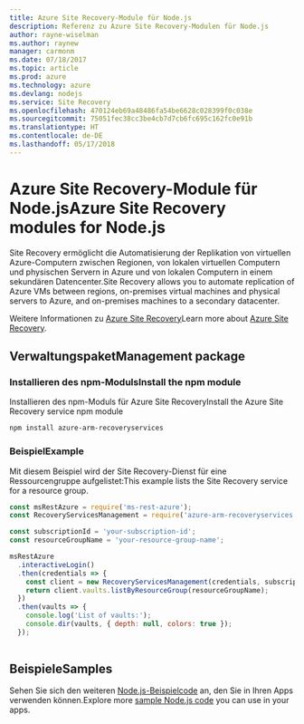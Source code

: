 ```yaml
---
title: Azure Site Recovery-Module für Node.js
description: Referenz zu Azure Site Recovery-Modulen für Node.js
author: rayne-wiselman
ms.author: raynew
manager: carmonm
ms.date: 07/18/2017
ms.topic: article
ms.prod: azure
ms.technology: azure
ms.devlang: nodejs
ms.service: Site Recovery
ms.openlocfilehash: 470124eb69a48486fa54be6628c028399f0c038e
ms.sourcegitcommit: 75051fec38cc3be4cb7d7cb6fc695c162fc0e91b
ms.translationtype: HT
ms.contentlocale: de-DE
ms.lasthandoff: 05/17/2018
---
```

# <a name="azure-site-recovery-modules-for-nodejs"></a><span data-ttu-id="6bfb5-103">Azure Site Recovery-Module für Node.js</span><span class="sxs-lookup"><span data-stu-id="6bfb5-103">Azure Site Recovery modules for Node.js</span></span>

<span data-ttu-id="6bfb5-104">Site Recovery ermöglicht die Automatisierung der Replikation von virtuellen Azure-Computern zwischen Regionen, von lokalen virtuellen Computern und physischen Servern in Azure und von lokalen Computern in einem sekundären Datencenter.</span><span class="sxs-lookup"><span data-stu-id="6bfb5-104">Site Recovery allows you to automate replication of Azure VMs between regions, on-premises virtual machines and physical servers to Azure, and on-premises machines to a secondary datacenter.</span></span>

<span data-ttu-id="6bfb5-105">Weitere Informationen zu [Azure Site Recovery](https://docs.microsoft.com/azure/site-recovery/site-recovery-overview)</span><span class="sxs-lookup"><span data-stu-id="6bfb5-105">Learn more about [Azure Site Recovery](https://docs.microsoft.com/azure/site-recovery/site-recovery-overview).</span></span>

## <a name="management-package"></a><span data-ttu-id="6bfb5-106">Verwaltungspaket</span><span class="sxs-lookup"><span data-stu-id="6bfb5-106">Management package</span></span>

### <a name="install-the-npm-module"></a><span data-ttu-id="6bfb5-107">Installieren des npm-Moduls</span><span class="sxs-lookup"><span data-stu-id="6bfb5-107">Install the npm module</span></span>

<span data-ttu-id="6bfb5-108">Installieren des npm-Moduls für Azure Site Recovery</span><span class="sxs-lookup"><span data-stu-id="6bfb5-108">Install the Azure Site Recovery service npm module</span></span>

```bash
npm install azure-arm-recoveryservices
```

### <a name="example"></a><span data-ttu-id="6bfb5-109">Beispiel</span><span class="sxs-lookup"><span data-stu-id="6bfb5-109">Example</span></span>

<span data-ttu-id="6bfb5-110">Mit diesem Beispiel wird der Site Recovery-Dienst für eine Ressourcengruppe aufgelistet:</span><span class="sxs-lookup"><span data-stu-id="6bfb5-110">This example lists the Site Recovery service for a resource group.</span></span>

```javascript
const msRestAzure = require('ms-rest-azure');
const RecoveryServicesManagement = require('azure-arm-recoveryservices');

const subscriptionId = 'your-subscription-id';
const resourceGroupName = 'your-resource-group-name';

msRestAzure
  .interactiveLogin()
  .then(credentials => {
    const client = new RecoveryServicesManagement(credentials, subscriptionId);
    return client.vaults.listByResourceGroup(resourceGroupName);
  })
  .then(vaults => {
    console.log('List of vaults:');
    console.dir(vaults, { depth: null, colors: true });
  });
  
```

## <a name="samples"></a><span data-ttu-id="6bfb5-111">Beispiele</span><span class="sxs-lookup"><span data-stu-id="6bfb5-111">Samples</span></span>

<span data-ttu-id="6bfb5-112">Sehen Sie sich den weiteren [Node.js-Beispielcode](https://azure.microsoft.com/resources/samples/?platform=nodejs) an, den Sie in Ihren Apps verwenden können.</span><span class="sxs-lookup"><span data-stu-id="6bfb5-112">Explore more [sample Node.js code](https://azure.microsoft.com/resources/samples/?platform=nodejs) you can use in your apps.</span></span>
